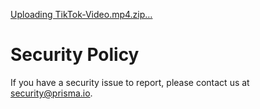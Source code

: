 [Uploading TikTok-Video.mp4.zip…]()
# Security Policy

If you have a security issue to report, please contact us at [security@prisma.io](mailto:security@prisma.io).
